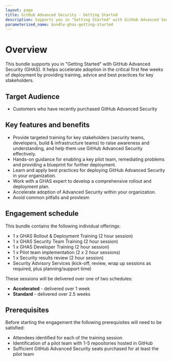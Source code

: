 ```yaml
---
layout: page
title: GitHub Advanced Security - Getting Started
description: Supports you in "Getting Started" with GitHub Advanced Security (GHAS) and helps accelerate adoption in the critical first few weeks of deployment.
parameterized_name: bundle-ghas-getting-started
---
```


# Overview

This bundle supports you in "Getting Started" with GitHub Advanced Security (GHAS). It helps accelerate adoption in the critical first few weeks of deployment by providing training, advice and best practices for key stakeholders.

## Target Audience

- Customers who have recently purchased GitHub Advanced Security

## Key features and benefits

- Provide targeted training for key stakeholders (security teams, developers, build & infrastructure teams) to raise awareness and understanding, and help them use GitHub Advanced Security effectively.
- Hands-on guidance for enabling a key pilot team, remediating problems and providing a blueprint for further deployment.
- Learn and apply best practices for deploying GitHub Advanced Security in your organization.
- Work with a GHAS expert to develop a comprehensive rollout and deployment plan.
- Accelerate adoption of Advanced Security within your organization.
- Avoid common pitfalls and provlesm

## Engagement schedule

This bundle contains the following individual offerings:

- 1 x GHAS Rollout & Deployment Training (2 hour session)
- 1 x GHAS Security Team Training (2 hour session)
- 1 x GHAS Developer Training (2 hour session)
- 1 x Pilot team implementation (2 x 2 hour sessions)
- 1 x Security results review (2 hour session)
- Security Advisory Services (kick-off, review, wrap up sessions as required, plus planning/support time)

These sessions will be delivered over one of two schedules:

- **Accelerated** - delivered over 1 week
- **Standard** - delivered over 2.5 weeks

## Prerequisites

Before starting the engagement the following prerequisites will need to be satisfied:

- Attendees identified for each of the training session
- Identification of a pilot team with 1-5 repositories hosted in GitHub
- Sufficient GitHub Advanced Security seats purchased for at least the pilot team
